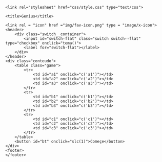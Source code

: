 
	<link rel="stylesheet" href="css/style.css" type="text/css">

	<title>Genius</title>
	
	<link rel = "icon" href ="img/fav-icon.png" type = "image/x-icon"> 
	<header>
		<div class="switch__container">
			<input id="switch-flat" class="switch switch--flat" type="checkbox" onclick="tema()">
			<label for="switch-flat"></label>
		</div>
	</header>
	<div class="conteudo">
		<table class="game">
			<tr>
				<td id="a1" onclick="c('a1')"></td>
				<td id="a2" onclick="c('a2')"></td>
				<td id="a3" onclick="c('a3')"></td>
			</tr>
			<tr>
				<td id="b1" onclick="c('b1')"></td>
				<td id="b2" onclick="c('b2')"></td>
				<td id="b3" onclick="c('b3')"></td>
			</tr>
			<tr>
				<td id="c1" onclick="c('c1')"></td>
				<td id="c2" onclick="c('c2')"></td>
				<td id="c3" onclick="c('c3')"></td>
			</tr>
		</table>
		<button id="bt" onclick="slc(1)">Começe</button>
	</div>
	<footer>
	</footer>
<script src="js/script.js"></script>
